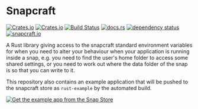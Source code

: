 # Snapcraft

[![Crates.io](https://img.shields.io/crates/l/snapcraft)](https://github.com/a1ecbr0wn/snapcraft-wmi/blob/main/LICENSE) [![Crates.io](https://img.shields.io/crates/v/snapcraft)](https://crates.io/crates/snapcraft) [![Build Status](https://github.com/a1ecbr0wn/snapcraft/actions/workflows/build.yml/badge.svg)](https://github.com/a1ecbr0wn/snapcraft-wmi/actions/workflows/build.yml) [![docs.rs](https://img.shields.io/docsrs/snapcraft)](https://docs.rs/snapcraft) [![dependency status](https://deps.rs/repo/github/a1ecbr0wn/snapcraft-wmi/status.svg)](https://deps.rs/repo/github/a1ecbr0wn/snapcraft-wmi) [![snapcraft.io](https://snapcraft.io/rust-example/badge.svg)](https://snapcraft.io/rust-example)

A Rust library giving access to the snapcraft standard environment variables for when you need to alter your behaviour when your application is running inside a snap, e.g. you need to find the user's home folder to access some shared settings, or you need to work out where the data folder of the snap is so that you can write to it.

This repository also contains an example application that will be pushed to the snapcraft store as `rust-example` by the automated build.

[![Get the example app from the Snap Store](https://snapcraft.io/static/images/badges/en/snap-store-black.svg)](https://snapcraft.io/rust-example)
